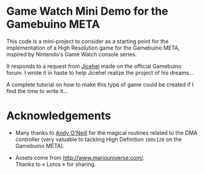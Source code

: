 # Game Watch Mini Demo for the Gamebuino META

This code is a mini-project to consider as a starting point for the implementation of a High Resolution game for the Gamebuino META, inspired by Nintendo's Game Watch console series.

It responds to a request from [Jicehel](https://gamebuino.com/@jicehel) made on the official Gamebuino forum. I wrote it in haste to help Jicehel realize the project of his dreams...

A complete tutorial on how to make this type of game could be created if I find the time to write it...

# Acknowledgements

- Many thanks to [Andy O'Neill](https://gamebuino.com/@aoneill) for the magical routines related to the DMA controller (very valuable to tackling High Definition `160x128` on the Gamebuino META).

- Assets come from http://www.mariouniverse.com/.  
  Thanks to « Lotos » for sharing.